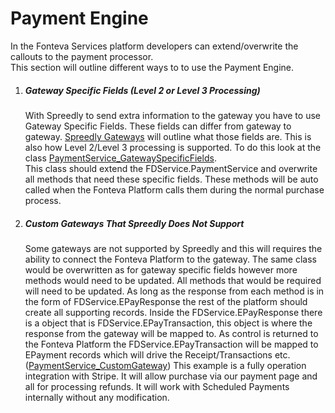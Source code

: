 # Payment Engine

In the Fonteva Services platform developers can extend/overwrite the callouts to the payment processor.  
This section will outline different ways to to use the Payment Engine. 

1. ##### Gateway Specific Fields (Level 2 or Level 3 Processing)
    With Spreedly to send extra information to the gateway you have to use Gateway Specific Fields. These
    fields can differ from gateway to gateway. [Spreedly Gateways](https://www.spreedly.com/all-gateways]) will 
    outline what those fields are. This is also how Level 2/Level 3 processing is supported. To do this look at 
    the class [PaymentService_GatewaySpecificFields](PaymentEngine/main/default/classes/PaymentService_GatewaySpecificFields.cls).<br/>
    This class should extend the FDService.PaymentService and overwrite all methods that need these specific fields.
    These methods will be auto called when the Fonteva Platform calls them during the normal purchase process.
1. ##### Custom Gateways That Spreedly Does Not Support
    Some gateways are not supported by Spreedly and this will requires the ability to connect the Fonteva Platform 
    to the gateway. The same class would be overwritten as for gateway specific fields however more methods 
    would need to be updated. All methods that would be required will need to be updated. As long as the response
    from each method is in the form of FDService.EPayResponse the rest of the platform should create all supporting
    records. Inside the FDService.EPayResponse there is a object that is FDService.EPayTransaction, this object
    is where the response from the gateway will be mapped to. As control is returned to the Fonteva Platform the 
    FDService.EPayTransaction will be mapped to EPayment records which will drive the Receipt/Transactions etc.
    ([PaymentService_CustomGateway](PaymentEngine/main/default/classes/PaymentService_CustomGateway.cls)) This example
    is a fully operation integration with Stripe. It will allow purchase via our payment page and
    all for processing refunds. It will work with Scheduled Payments internally without any modification.
